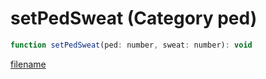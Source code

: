 # setPedSweat (Category ped)

```js
function setPedSweat(ped: number, sweat: number): void
```

[filename](setPedSweat_m.md ':include')